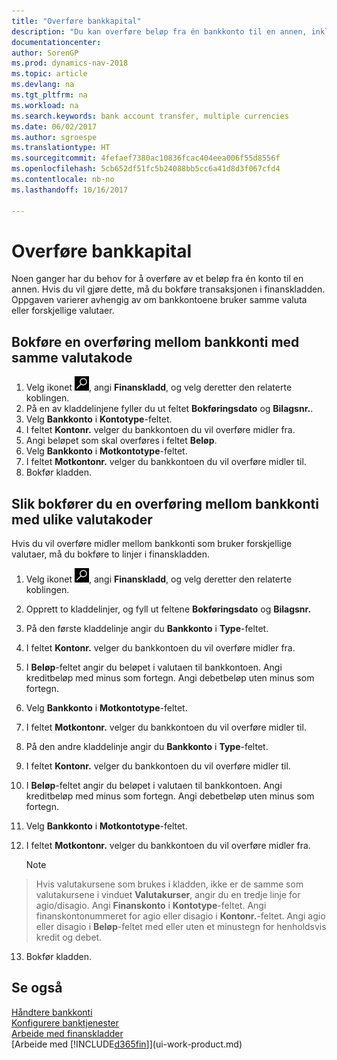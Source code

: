 ```yaml
---
title: "Overføre bankkapital"
description: "Du kan overføre beløp fra én bankkonto til en annen, inkludert ulike valutaer, ved å bokføre transaksjonen i finanskladden."
documentationcenter: 
author: SorenGP
ms.prod: dynamics-nav-2018
ms.topic: article
ms.devlang: na
ms.tgt_pltfrm: na
ms.workload: na
ms.search.keywords: bank account transfer, multiple currencies
ms.date: 06/02/2017
ms.author: sgroespe
ms.translationtype: HT
ms.sourcegitcommit: 4fefaef7380ac10836fcac404eea006f55d8556f
ms.openlocfilehash: 5cb652df51fc5b24088bb5cc6a41d8d3f067cfd4
ms.contentlocale: nb-no
ms.lasthandoff: 10/16/2017

---
```

# <a name="how-to-transfer-bank-funds"></a>Overføre bankkapital
Noen ganger har du behov for å overføre av et beløp fra én konto til en annen. Hvis du vil gjøre dette, må du bokføre transaksjonen i finanskladden. Oppgaven varierer avhengig av om bankkontoene bruker samme valuta eller forskjellige valutaer.

## <a name="to-post-a-transfer-between-bank-accounts-with-the-same-currency-code"></a>Bokføre en overføring mellom bankkonti med samme valutakode
1. Velg ikonet ![Søk etter side eller rapport](media/ui-search/search_small.png "Søk etter side eller rapport"), angi **Finanskladd**, og velg deretter den relaterte koblingen.
2. På en av kladdelinjene fyller du ut feltet **Bokføringsdato** og **Bilagsnr.**.
3. Velg **Bankkonto** i **Kontotype**-feltet.
4. I feltet **Kontonr.** velger du bankkontoen du vil overføre midler fra.
5. Angi beløpet som skal overføres i feltet **Beløp**.
6. Velg **Bankkonto** i **Motkontotype**-feltet.
7. I feltet **Motkontonr.** velger du bankkontoen du vil overføre midler til.
8. Bokfør kladden.

## <a name="to-post-a-transfer-between-bank-accounts-with-different-currency-codes"></a>Slik bokfører du en overføring mellom bankkonti med ulike valutakoder
Hvis du vil overføre midler mellom bankkonti som bruker forskjellige valutaer, må du bokføre to linjer i finanskladden.

1. Velg ikonet ![Søk etter side eller rapport](media/ui-search/search_small.png "Søk etter side eller rapport"), angi **Finanskladd**, og velg deretter den relaterte koblingen.
2. Opprett to kladdelinjer, og fyll ut feltene **Bokføringsdato** og **Bilagsnr.**
3. På den første kladdelinje angir du **Bankkonto** i **Type**-feltet.
4. I feltet **Kontonr.** velger du bankkontoen du vil overføre midler fra.
5. I **Beløp**-feltet angir du beløpet i valutaen til bankkontoen. Angi kreditbeløp med minus som fortegn. Angi debetbeløp uten minus som fortegn.
6. Velg **Bankkonto** i **Motkontotype**-feltet.
7. I feltet **Motkontonr.** velger du bankkontoen du vil overføre midler til.
8. På den andre kladdelinje angir du **Bankkonto** i **Type**-feltet.
9. I feltet **Kontonr.** velger du bankkontoen du vil overføre midler til.
10. I **Beløp**-feltet angir du beløpet i valutaen til bankkontoen. Angi kreditbeløp med minus som fortegn. Angi debetbeløp uten minus som fortegn.
11. Velg **Bankkonto** i **Motkontotype**-feltet.  
12. I feltet **Motkontonr.** velger du bankkontoen du vil overføre midler fra.

    > [!NOTE]  
>   Hvis valutakursene som brukes i kladden, ikke er de samme som valutakursene i vinduet **Valutakurser**, angir du en tredje linje for agio/disagio. Angi **Finanskonto** i **Kontotype**-feltet. Angi finanskontonummeret for agio eller disagio i **Kontonr.**-feltet. Angi agio eller disagio i **Beløp**-feltet med eller uten et minustegn for henholdsvis kredit og debet.
13. Bokfør kladden.

## <a name="see-also"></a>Se også
[Håndtere bankkonti](bank-manage-bank-accounts.md)  
[Konfigurere banktjenester](bank-setup-banking.md)  
[Arbeide med finanskladder](ui-work-general-journals.md)  
[Arbeide med [!INCLUDE[d365fin](includes/d365fin_md.md)]](ui-work-product.md)

